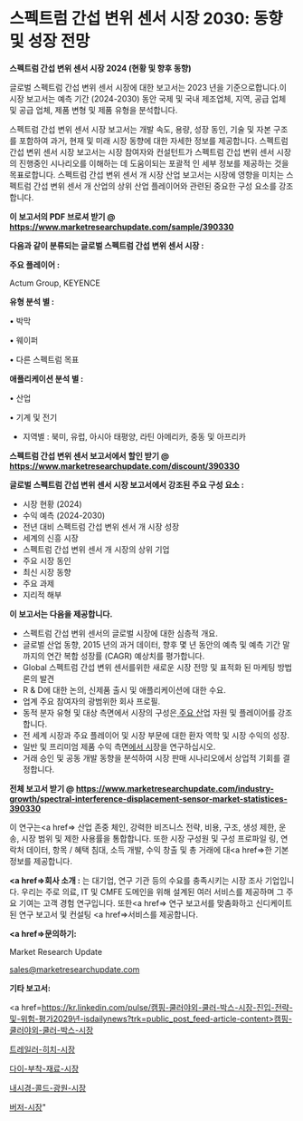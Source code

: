 # 스펙트럼 간섭 변위 센서 시장 2030: 동향 및 성장 전망

<strong>스펙트럼 간섭 변위 센서 시장 2024 (현황 및 향후 동향)</strong>

글로벌 스펙트럼 간섭 변위 센서 시장에 대한 보고서는 2023 년을 기준으로합니다.이 시장 보고서는 예측 기간 (2024-2030) 동안 국제 및 국내 제조업체, 지역, 공급 업체 및 공급 업체, 제품 변형 및 제품 유형을 분석합니다.

스펙트럼 간섭 변위 센서 시장 보고서는 개발 속도, 용량, 성장 동인, 기술 및 자본 구조를 포함하여 과거, 현재 및 미래 시장 동향에 대한 자세한 정보를 제공합니다. 스펙트럼 간섭 변위 센서 시장 보고서는 시장 참여자와 컨설턴트가 스펙트럼 간섭 변위 센서 시장의 진행중인 시나리오를 이해하는 데 도움이되는 포괄적 인 세부 정보를 제공하는 것을 목표로합니다. 스펙트럼 간섭 변위 센서 개 시장 산업 보고서는 시장에 영향을 미치는 스펙트럼 간섭 변위 센서 개 산업의 상위 산업 플레이어와 관련된 중요한 구성 요소를 강조합니다.



<strong>이 보고서의 PDF 브로셔 받기 @ <a href=https://www.marketresearchupdate.com/sample/390330>https://www.marketresearchupdate.com/sample/390330</a></strong>



<strong>다음과 같이 분류되는 글로벌 스펙트럼 간섭 변위 센서 시장 :</strong>



<strong>주요 플레이어 :</strong>

Actum Group, KEYENCE



<strong>유형 분석 별 :</strong>

• 박막

• 웨이퍼

• 다른 스펙트럼 목표



<strong>애플리케이션 분석 별 :</strong>

• 산업

• 기계 및 전기

<ul>
  <li>지역별 : 북미, 유럽, 아시아 태평양, 라틴 아메리카, 중동 및 아프리카</li>
</ul>


<strong>스펙트럼 간섭 변위 센서 보고서에서 할인 받기 @ <a href=https://www.marketresearchupdate.com/discount/390330>https://www.marketresearchupdate.com/discount/390330</a></strong>



<strong>글로벌 스펙트럼 간섭 변위 센서 시장 보고서에서 강조된 주요 구성 요소 :</strong>
<ul>
  <li>시장 현황 (2024)</li>
  <li>수익 예측 (2024-2030)</li>
  <li>전년 대비 스펙트럼 간섭 변위 센서 개 시장 성장</li>
  <li>세계의 신흥 시장</li>
  <li>스펙트럼 간섭 변위 센서 개 시장의 상위 기업</li>
  <li>주요 시장 동인</li>
  <li>최신 시장 동향</li>
  <li>주요 과제</li>
  <li>지리적 해부</li>
</ul>


<strong>이 보고서는 다음을 제공합니다.</strong>
<ul>
  <li>스펙트럼 간섭 변위 센서의 글로벌 시장에 대한 심층적 개요.</li>
  <li>글로벌 산업 동향, 2015 년의 과거 데이터, 향후 몇 년 동안의 예측 및 예측 기간 말까지의 연간 복합 성장률 (CAGR) 예상치를 평가합니다.</li>
  <li>Global 스펙트럼 간섭 변위 센서를위한 새로운 시장 전망 및 표적화 된 마케팅 방법론의 발견</li>
  <li>R &amp; D에 대한 논의, 신제품 출시 및 애플리케이션에 대한 수요.</li>
  <li>업계 주요 참여자의 광범위한 회사 프로필.</li>
  <li>동적 분자 유형 및 대상 측면에서 시장의 구성은<a href=> 주요 산</a>업 자원 및 플레이어를 강조합니다.</li>
  <li>전 세계 시장과 주요 플레이어 및 시장 부문에 대한 환자 역학 및 시장 수익의 성장.</li>
  <li>일반 및 프리미엄 제품 수익 측면<a href=>에서 시</a>장을 연구하십시오.</li>
  <li>거래 승인 및 공동 개발 동향을 분석하여 시장 판매 시나리오에서 상업적 기회를 결정합니다.</li>
</ul>



<strong>전체 보고서 받기 @ <a href=https://www.marketresearchupdate.com/industry-growth/spectral-interference-displacement-sensor-market-statistices-390330>https://www.marketresearchupdate.com/industry-growth/spectral-interference-displacement-sensor-market-statistices-390330</a></strong>

이 연구는<a href=> 산업 존중</a> 체인, 강력한 비즈니스 전략, 비용, 구조, 생성 제한, 운송, 시장 범위 및 제한 사용률을 통합합니다. 또한 시장 구성원 및 구성 프로파일 링, 연락처 데이터, 항목 / 혜택 침대, 소득 개발, 수익 창출 및 총 거래에 대<a href=>한 기본 </a>정보를 제공합니다.



<strong><a href=>회사 소</a>개 :</strong>
는 대기업, 연구 기관 등의 수요를 충족시키는 시장 조사 기업입니다. 우리는 주로 의료, IT 및 CMFE 도메인을 위해 설계된 여러 서비스를 제공하며 그 주요 기여는 고객 경험 연구입니다. 또한<a href=> 연구 보</a>고서를 맞춤화하고 신디케이트 된 연구 보고서 및 컨설팅 <a href=>서비스</a>를 제공합니다.



<strong><a href=>문의하기:</a></strong>

Market Research Update

sales@marketresearchupdate.com



<strong>기타 보고서:</strong>

<a href=https://kr.linkedin.com/pulse/캠핑-쿨러야외-쿨러-박스-시장-진입-전략-및-위험-평가2029년-isdailynews?trk=public_post_feed-article-content>캠핑-쿨러야외-쿨러-박스-시장</a>

<a href=https://www.linkedin.com/pulse/트레일러-히치-시장-진입-전략-및-위험-평가2029년-survey-savvy-insights-360-analysis/>트레일러-히치-시장</a>

<a href=https://www.linkedin.com/pulse/다이-부착-재료-시장-규모-및-성장-2023-analytics-avenue-adventures-24-ana-jho4f/>다이-부착-재료-시장</a>

<a href=https://www.linkedin.com/pulse/내시경-콜드-광원-시장-진입-전략-및-위험-평가2029년-market-matrix-musings-analysis-qklpf/>내시경-콜드-광원-시장</a>

<a href=https://www.linkedin.com/pulse/버저-시장-세분화-연구-및-목표-고객2030년-trend-tracking-tips-360-analysis-zssoc/>버저-시장</a>"

